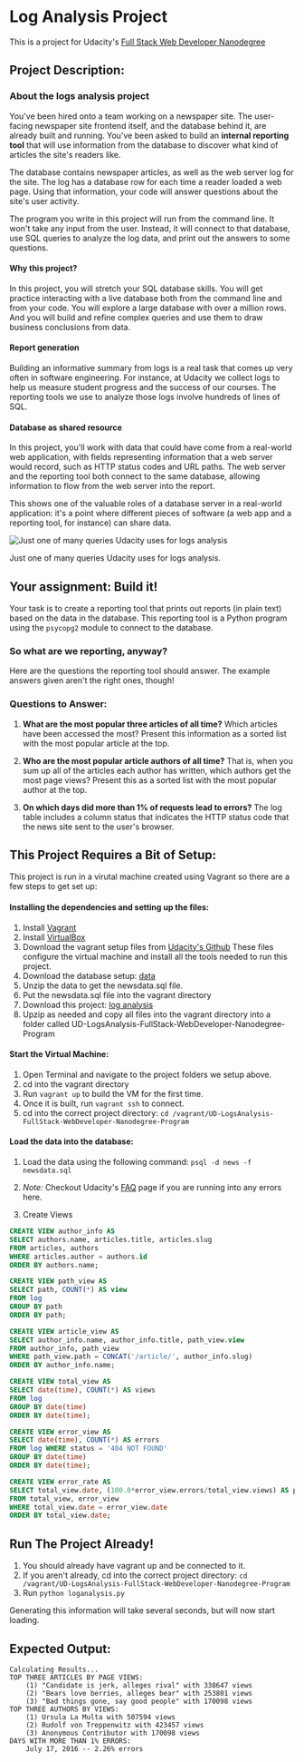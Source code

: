 # Log Analysis Project
This is a project for Udacity's [Full Stack Web Developer Nanodegree](https://www.udacity.com/course/full-stack-web-developer-nanodegree--nd004)

## Project Description:
### About the logs analysis project
You've been hired onto a team working on a newspaper site. The user-facing newspaper site frontend itself, and the database behind it, are already built and running. You've been asked to build an **internal reporting tool** that will use information from the database to discover what kind of articles the site's readers like.

The database contains newspaper articles, as well as the web server log for the site. The log has a database row for each time a reader loaded a web page. Using that information, your code will answer questions about the site's user activity.

The program you write in this project will run from the command line. It won't take any input from the user. Instead, it will connect to that database, use SQL queries to analyze the log data, and print out the answers to some questions.

#### Why this project?
In this project, you will stretch your SQL database skills. You will get practice interacting with a live database both from the command line and from your code. You will explore a large database with over a million rows. And you will build and refine complex queries and use them to draw business conclusions from data.

#### Report generation
Building an informative summary from logs is a real task that comes up very often in software engineering. For instance, at Udacity we collect logs to help us measure student progress and the success of our courses. The reporting tools we use to analyze those logs involve hundreds of lines of SQL.

#### Database as shared resource
In this project, you'll work with data that could have come from a real-world web application, with fields representing information that a web server would record, such as HTTP status codes and URL paths. The web server and the reporting tool both connect to the same database, allowing information to flow from the web server into the report.

This shows one of the valuable roles of a database server in a real-world application: it's a point where different pieces of software (a web app and a reporting tool, for instance) can share data.

![Just one of many queries Udacity uses for logs analysis](https://d17h27t6h515a5.cloudfront.net/topher/2016/August/57bf410d_pasted-image-at-2016-08-24-18-22/pasted-image-at-2016-08-24-18-22.png)

Just one of many queries Udacity uses for logs analysis.

## Your assignment: Build it!
Your task is to create a reporting tool that prints out reports (in plain text) based on the data in the database. This reporting tool is a Python program using the `psycopg2` module to connect to the database.

### So what are we reporting, anyway?
Here are the questions the reporting tool should answer. The example answers given aren't the right ones, though!

### Questions to Answer:
1. **What are the most popular three articles of all time?** Which articles have been 
accessed the most? Present this information as a sorted list with the most popular 
article at the top.

1. **Who are the most popular article authors of all time?** That is, when you sum up 
all of the articles each author has written, which authors get the most page views? 
Present this as a sorted list with the most popular author at the top.

1. **On which days did more than 1% of requests lead to errors?**  The log table 
includes a column status that indicates the HTTP status code that the news site sent 
to the user's browser. 

## This Project Requires a Bit of Setup:
This project is run in a virutal machine created using Vagrant so there are a few steps
to get set up:
#### Installing the dependencies and setting up the files:
1. Install [Vagrant](https://www.vagrantup.com/)
1. Install [VirtualBox](https://www.virtualbox.org/)
1. Download the vagrant setup files from [Udacity's Github](https://github.com/udacity/fullstack-nanodegree-vm)
These files configure the virtual machine and install all the tools needed to run this project.
1. Download the database setup: [data](https://d17h27t6h515a5.cloudfront.net/topher/2016/August/57b5f748_newsdata/newsdata.zip)
1. Unzip the data to get the newsdata.sql file.
1. Put the newsdata.sql file into the vagrant directory
1. Download this project: [log analysis](https://github.com/nileshlande12/UD-LogsAnalysis-FullStack-WebDeveloper-Nanodegree-Program)
1. Upzip as needed and copy all files into the vagrant directory into a folder called UD-LogsAnalysis-FullStack-WebDeveloper-Nanodegree-Program

#### Start the Virtual Machine:
1. Open Terminal and navigate to the project folders we setup above.
1. cd into the vagrant directory
1. Run ``` vagrant up ``` to build the VM for the first time.
1. Once it is built, run ``` vagrant ssh ``` to connect.
1. cd into the correct project directory: ``` cd /vagrant/UD-LogsAnalysis-FullStack-WebDeveloper-Nanodegree-Program ```

#### Load the data into the database:
1. Load the data using the following command: ``` psql -d news -f newsdata.sql ```
1. *Note:* Checkout Udacity's [FAQ](https://classroom.udacity.com/nanodegrees/nd004/parts/8d3e23e1-9ab6-47eb-b4f3-d5dc7ef27bf0/modules/bc51d967-cb21-46f4-90ea-caf73439dc59/lessons/262a84d7-86dc-487d-98f9-648aa7ca5a0f/concepts/a9cf98c8-0325-4c68-b972-58d5957f1a91) 
page if you are running into any errors here.

3. Create Views
```sql
CREATE VIEW author_info AS
SELECT authors.name, articles.title, articles.slug
FROM articles, authors
WHERE articles.author = authors.id
ORDER BY authors.name;
```

```sql
CREATE VIEW path_view AS
SELECT path, COUNT(*) AS view
FROM log
GROUP BY path
ORDER BY path;
```

```sql
CREATE VIEW article_view AS
SELECT author_info.name, author_info.title, path_view.view
FROM author_info, path_view
WHERE path_view.path = CONCAT('/article/', author_info.slug)
ORDER BY author_info.name;
```

```sql
CREATE VIEW total_view AS
SELECT date(time), COUNT(*) AS views
FROM log 
GROUP BY date(time)
ORDER BY date(time);
```

```sql
CREATE VIEW error_view AS
SELECT date(time), COUNT(*) AS errors
FROM log WHERE status = '404 NOT FOUND' 
GROUP BY date(time) 
ORDER BY date(time);
```

```sql
CREATE VIEW error_rate AS
SELECT total_view.date, (100.0*error_view.errors/total_view.views) AS percentage
FROM total_view, error_view
WHERE total_view.date = error_view.date
ORDER BY total_view.date;
```

## Run The Project Already!
1. You should already have vagrant up and be connected to it. 
1. If you aren't already, cd into the correct project directory: ``` cd /vagrant/UD-LogsAnalysis-FullStack-WebDeveloper-Nanodegree-Program ```
1. Run ``` python loganalysis.py ```

Generating this information will take several seconds, but will now start loading. 

## Expected Output: 
    Calculating Results...
    TOP THREE ARTICLES BY PAGE VIEWS:
        (1) "Candidate is jerk, alleges rival" with 338647 views
        (2) "Bears love berries, alleges bear" with 253801 views
        (3) "Bad things gone, say good people" with 170098 views
    TOP THREE AUTHORS BY VIEWS:
        (1) Ursula La Multa with 507594 views
        (2) Rudolf von Treppenwitz with 423457 views
        (3) Anonymous Contributor with 170098 views
    DAYS WITH MORE THAN 1% ERRORS:
        July 17, 2016 -- 2.26% errors
